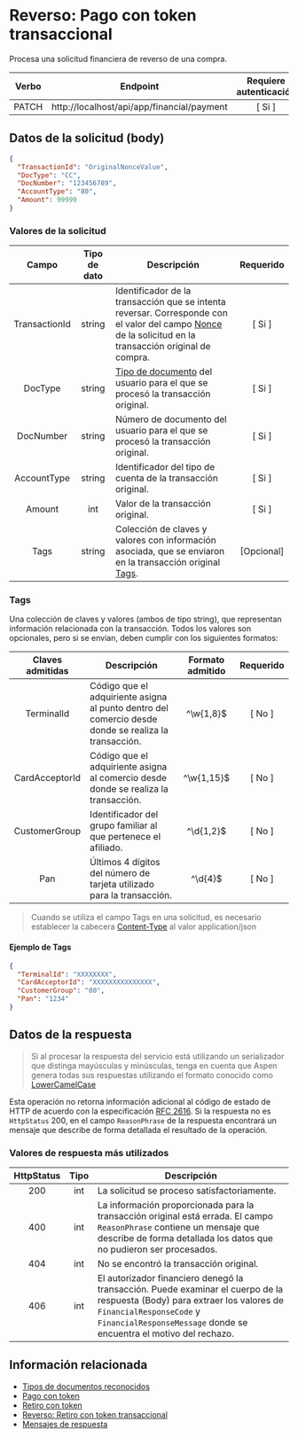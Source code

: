 # Reverso: Pago con token transaccional

Procesa una solicitud financiera de reverso de una compra.

| Verbo | Endpoint                                      | Requiere autenticación |
| :---: | --------------------------------------------- | :--------------------: |
| PATCH  | http://localhost/api/app/financial/payment |          [ Si ]           |

[^Segmentos de URL]: La información entre corchetes en la URL se denomina segmentos de URL y aplican solo para algunas operaciones. Cuando aparezcan en un ejemplo, deben ser reemplazados por sus valores correspondientes omitiendo los corchetes. Por ejemplo, sin en la URL de ejemplo apareciera http://localhost/api/operation/value/{value}, para establecer el valor de  `value` en la solicitud a la cadena `abc`, la URL final se vería de la siguiente forma: http://localhost/api/operation/value/abc 

## Datos de la solicitud (body)

```json
{
  "TransactionId": "OriginalNonceValue",
  "DocType": "CC",
  "DocNumber": "123456789",
  "AccountType": "80",
  "Amount": 99999
}
```

### Valores de la solicitud

Campo | Tipo de dato | Descripción | Requerido
:---: | :--------: | ------------ | :-----:
TransactionId | string | Identificador de la transacción que se intenta reversar. Corresponde con el valor del campo [Nonce](JWT-Request#Nonce) de la solicitud en la transacción original de compra. | [ Si ]
DocType | string | [Tipo de documento](Inquiries-CustomerAccounts.md#DocTypes) del usuario para el que se procesó la transacción original. | [ Si ]
DocNumber | string | Número de documento del usuario para el que se procesó la transacción original. | [ Si ]
AccountType | string | Identificador del tipo de cuenta de la transacción original. | [ Si ]
Amount | int | Valor de la transacción original. | [ Si ]
Tags | string | Colección de claves y valores con información asociada, que se enviaron en la transacción original [Tags](#tags). | [Opcional]

<a name="Tags"></a>
### Tags
Una colección de claves y valores (ambos de tipo string), que representan información relacionada con la transacción. Todos los valores son opcionales, pero si se envian, deben cumplir con los siguientes formatos:

Claves admitidas | Descripción | Formato admitido | Requerido
:---: | -------- | :---: | :-----:  
TerminalId | Código que el adquiriente asigna al punto dentro del comercio desde donde se realiza la transacción. | ^\w{1,8}$ | [ No ]
CardAcceptorId | Código que el adquiriente asigna al comercio desde donde se realiza la transacción. | ^\w{1,15}$ | [ No ]
CustomerGroup | Identificador del grupo familiar al que pertenece el afiliado. | ^\d{1,2}$ | [ No ]
Pan | Últimos 4 dígitos del número de tarjeta utilizado para la transacción. | ^\d{4}$ | [ No ]

> Cuando se utiliza el campo Tags en una solicitud, es necesario establecer la cabecera [Content-Type]( https://developer.mozilla.org/en-US/docs/Web/HTTP/Headers/Content-Type) al valor application/json

#### Ejemplo de Tags

```json
{
  "TerminalId": "XXXXXXXX",
  "CardAcceptorId": "XXXXXXXXXXXXXXX",
  "CustomerGroup": "00",
  "Pan": "1234"
}
```

## Datos de la respuesta

> Si al procesar la respuesta del servicio está utilizando un serializador que distinga mayúsculas y minúsculas, tenga en cuenta que Aspen genera todas sus respuestas utilizando el formato conocido como [LowerCamelCase](https://en.wikipedia.org/wiki/Camel_case)

Esta operación no retorna información adicional al código de estado de HTTP de acuerdo con la especificación [RFC 2616](https://www.w3.org/Protocols/rfc2616/rfc2616-sec10.html). Si la respuesta no es `HttpStatus` 200, en el campo  `ReasonPhrase` de la respuesta encontrará un mensaje que describe de forma detallada el resultado de la operación.

### Valores de respuesta más utilizados

HttpStatus | Tipo | Descripción
:---: | :--------: | ------------
200 | int | La solicitud se proceso satisfactoriamente.
400 | int | La información proporcionada para la transacción original está errada. El campo `ReasonPhrase` contiene un mensaje que describe de forma detallada los datos que no pudieron ser procesados.
404 | int | No se encontró la transacción original.
406 | int | El autorizador financiero denegó la transacción. Puede examinar el cuerpo de la respuesta (Body) para extraer los valores de `FinancialResponseCode` y `FinancialResponseMessage` donde se encuentra el motivo del rechazo. 

## Información relacionada

- [Tipos de documentos reconocidos](Inquiries-CustomerAccounts.md#DocTypes)
- [Pago con token](Perform-Payment.md)
- [Retiro con token](Perform-Withdrawal.md)
- [Reverso: Retiro con token transaccional](Perform-Withdrawal-Reversal.md)
- [Mensajes de respuesta](Responses.md)
